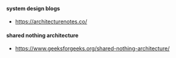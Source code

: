 #### system design blogs
- https://architecturenotes.co/
#### shared nothing architecture 
- https://www.geeksforgeeks.org/shared-nothing-architecture/
